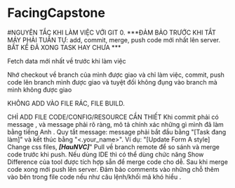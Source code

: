 ﻿# FacingCapstone
#NGUYÊN TẮC KHI LÀM VIỆC VỚI GIT 0. ***ĐẢM BẢO TRƯỚC KHI TẮT MÁY PHẢI TUẦN TỰ: add, commit, merge, push code mới nhất lên server.
 BẤT KỂ ĐÃ XONG TASK HAY CHƯA ***

Fetch data mới nhất về trước khi làm việc



Nhớ checkout về branch của mình được giao và chỉ làm việc, commit, push code lên branch mình được giao và 
tuyệt đối không đụng vào branch mà mình không được giao


KHÔNG ADD VÀO FILE RÁC, FILE BUILD. 


CHỈ ADD FILE CODE/CONFIG/RESOURCE CẦN THIẾT
Khi commit phải có message , và message phải rõ ràng, mô tả chính xác những gì mình đã làm bằng tiếng Anh .
 Quy tắt message: message phải bắt đầu bằng "[Task đang làm]" và kết thúc bằng "<.your_name>".
 Ví dụ: "[Update Form A style] Change css files, ***[HauNVC]***"
Pull về branch remote để so sánh và merge code trước khi push.
 Nếu dùng IDE thì có thể dùng chức năng Show Difference của tool được tích hợp sẵn để merge code cho dễ.
Sau khi merge code xong mới push lên server.
Đảm bảo comments vào những chỗ thêm vào bên trong file code nếu như câu lệnh/khối mã khó hiểu .
